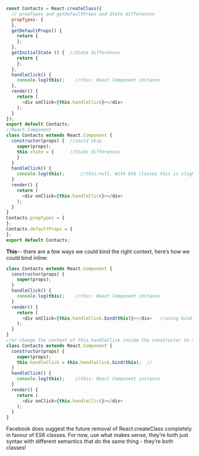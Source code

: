 ```javascript
const Contacts = React.createClass({
  // propTypes and getDefaultProps and State differences
  propTypes: {
  },
  getDefaultProps() {
    return {
    };
  },
  getInitialState () {  //State differences
    return {
    };
  },
  handleClick() {
    console.log(this);    //this: React Component instance
  },
  render() {
    return (
      <div onClick={this.handleClick}></div>
    );
  }
});
export default Contacts;
//React.Component
class Contacts extends React.Component {
  constructor(props) {  //could skip
    super(props);
    this.state = {      //State differences
    }
  }
  handleClick() {
    console.log(this);      //this:null, With ES6 classes this is slightly different, properties of the class do not automatically bind to the React class instance
  }
  render() {
    return (
      <div onClick={this.handleClick}></div>
    );
  }
}
Contacts.propTypes = {
};
Contacts.defaultProps = {
};
export default Contacts;
```

**This**-- there are a few ways we could bind the right context, here’s how we could bind inline:

```javascript
class Contacts extends React.Component {
  constructor(props) {
    super(props);
  }
  handleClick() {
    console.log(this);    //this: React Component instance
  }
  render() {
    return (
      <div onClick={this.handleClick.bind(this)}></div>   //using bind
    );
  }
}
//or change the context of this.handleClick inside the constructor to avoid inline repetition
class Contacts extends React.Component {
  constructor(props) {
    super(props);
    this.handleClick = this.handleClick.bind(this);  //
  }
  handleClick() {
    console.log(this);    //this: React Component instance
  }
  render() {
    return (
      <div onClick={this.handleClick}></div>
    );
  }
}
```

Facebook does suggest the future removal of React.createClass completely in favour of ES6 classes. For now, use what makes sense, they’re both just syntax with different semantics that do the same thing - they’re both classes!
